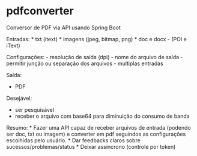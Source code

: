 # pdfconverter
Conversor de PDF via API usando Spring Boot

Entradas:
	* txt (itext) 
	* imagens (jpeg, bitmap, png) 
	* doc e docx - (POI e iText) 
	 
Configurações:
 	- resolução de saída (dpi)
 	- nome do arquivo de saída
 	- permitir junção ou separação dos arquivos
 	- multiplas entradas	

Saída:
   - PDF  

Desejável:
   - ser pesquisável   
   - receber o arquivo com base64 para diminuição do consumo de banda

Resumo: 
	* Fazer uma API capaz de receber arquivos de entrada (podendo ser doc, txt ou imagem) e converter
	em pdf seguindos as configurações escolhidas pelo usuário.
	* Dar feedbacks claros sobre sucessos/problemas/status
	* Deixar assincrono (controle por token)

